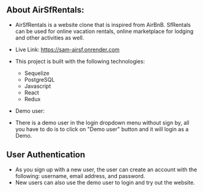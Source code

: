 ## About AirSfRentals:

- AirSfRentals is a website clone that is inspired from AirBnB. SfRentals can be used for online vacation rentals, online marketplace for lodging and other activities as well.

- Live Link: https://sam-airsf.onrender.com


* This project is built with the following technologies:
    - Sequelize
    - PostgreSQL
    - Javascript
    - React
    - Redux

* Demo user:
 * There is a demo user in the login dropdown menu without sign by, all you have to do is to click on "Demo user" button and it will login as a Demo.



## User Authentication
- As you sign up with a new user, the user can create an account with the following: username, email address, and password.
- New users can also use the demo user to login and try out the website.
